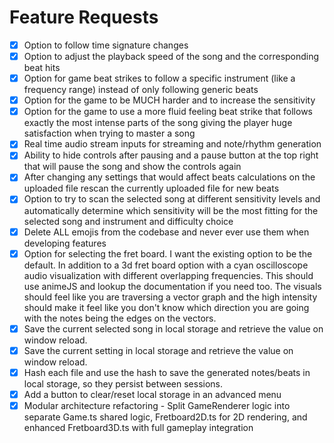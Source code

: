 # Feature Requests

- [x] Option to follow time signature changes
- [x] Option to adjust the playback speed of the song and the corresponding beat hits
- [x] Option for game beat strikes to follow a specific instrument (like a frequency range) instead of only following generic beats
- [x] Option for the game to be MUCH harder and to increase the sensitivity
- [x] Option for the game to use a more fluid feeling beat strike that follows exactly the most intense parts of the song giving the player huge satisfaction when trying to master a song
- [x] Real time audio stream inputs for streaming and note/rhythm generation
- [x] Ability to hide controls after pausing and a pause button at the top right that will pause the song and show the controls again
- [x] After changing any settings that would affect beats calculations on the uploaded file rescan the currently uploaded file for new beats
- [x] Option to try to scan the selected song at different sensitivity levels and automatically determine which sensitivity will be the most fitting for the selected song and instrument and difficulty choice
- [x] Delete ALL emojis from the codebase and never ever use them when developing features
- [x] Option for selecting the fret board. I want the existing option to be the default. In addition to a 3d fret board option with a cyan oscilloscope audio visualization with different overlapping frequencies. This should use animeJS and lookup the documentation if you need too. The visuals should feel like you are traversing a vector graph and the high intensity should make it feel like you don't know which direction you are going with the notes being the edges on the vectors.
- [x] Save the current selected song in local storage and retrieve the value on window reload.
- [x] Save the current setting in local storage and retrieve the value on window reload.
- [x] Hash each file and use the hash to save the generated notes/beats in local storage, so they persist between sessions.
- [x] Add a button to clear/reset local storage in an advanced menu
- [x] Modular architecture refactoring - Split GameRenderer logic into separate Game.ts shared logic, Fretboard2D.ts for 2D rendering, and enhanced Fretboard3D.ts with full gameplay integration